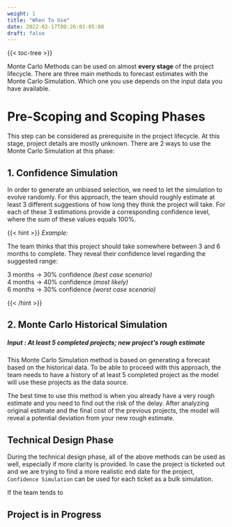 ```yaml
---
weight: 1
title: "When To Use"
date: 2022-02-17T00:26:01-05:00
draft: false
---
```


{{< toc-tree >}}


Monte Carlo Methods can be used on almost **every stage** of the project lifecycle. There are three main methods to forecast estimates with the Monte Carlo Simulation. Which one you use depends on the input data you have available.

# Pre-Scoping and Scoping Phases
This step can be considered as prerequisite in the project lifecycle. At this stage, project details are mostly unknown. 
There are 2 ways to use the Monte Carlo Simulation at this phase:
## 1. Confidence Simulation ##
In order to generate an unbiased selection, we need to let the simulation to evolve randomly. 
For this approach, the team should roughly estimate at least 3 different suggestions of how long they think the project will take. For each of these 3 estimations provide a corresponding confidence level, where the sum of these values equals 100%.

{{< hint  >}}
*Example:* 

The team thinks that this project should take somewhere between 3 and 6 months to complete. They reveal their confidence level regarding the suggested range:

3 months -> 30% confidence *(best case scenario)*  
4 months -> 40% confidence  *(most likely)*  
6 months -> 30% confidence  *(worst case scenario)*  

{{< /hint >}}

## 2. Monte Carlo Historical Simulation ##

##### Input : At least 5 completed projects; new project's rough estimate #####

This Monte Carlo Simulation method is based on generating a forecast based on the historical data. To be able to proceed with this approach, the team needs to have a history of at least 5 completed project as the model will use these projects as the data source.  

The best time to use this method is when you already have a very rough estimate and you need to find out the risk of the delay. After analyzing original estimate and the final cost of the previous projects, the model will reveal a potential deviation from your new rough estimate. 


## Technical Design Phase

During the technical design phase, all of the above methods can be used as well, especially if more clarity is provided. In case the project is ticketed out and we are trying to find a more realistic end date for the project, `Confidence Simulation` can be used for each ticket as a bulk simulation. 

If the team tends to 


## Project is in Progress


